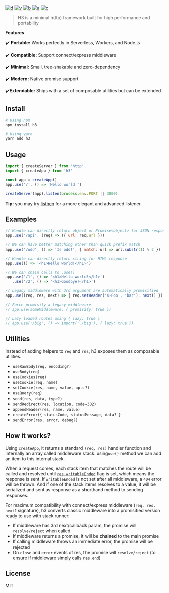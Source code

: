 [![d](https://img.shields.io/npm/dm/h3.svg?style=flat-square)](https://npmjs.com/package/h3)
[![v](https://img.shields.io/npm/v/h3/latest.svg?style=flat-square)](https://npmjs.com/package/h3)
[![b](https://img.shields.io/bundlephobia/min/h3/latest.svg?style=flat-square)](https://bundlephobia.com/result?p=h3)
[![a](https://img.shields.io/github/workflow/status/unjs/h3/ci/main?style=flat-square)](https://github.com/unjs/h3/actions)
[![c](https://img.shields.io/codecov/c/gh/unjs/h3/main?style=flat-square)](https://codecov.io/gh/unjs/h3)

> H3 is a minimal h(ttp) framework built for high performance and portability

<!-- ![h3 - Tiny JavaScript Server](.github/banner.svg) -->

**Features**

✔️ **Portable:** Works perfectly in Serverless, Workers, and Node.js

✔️ **Compatible:** Support connect/express middleware

✔️ **Minimal:** Small, tree-shakable and zero-dependency

✔️ **Modern:** Native promise support

✔️**Extendable:** Ships with a set of composable utilities but can be extended

## Install

```bash
# Using npm
npm install h3

# Using yarn
yarn add h3
```

## Usage

```ts
import { createServer } from 'http'
import { createApp } from 'h3'

const app = createApp()
app.use('/', () => 'Hello world!')

createServer(app).listen(process.env.PORT || 3000)
```

**Tip:** you may try [listhen](https://github.com/unjs/listhen) for a more elegant and advanced listener.

## Examples

```js
// Handle can directly return object or Promise<object> for JSON response
app.use('/api', (req) => ({ url: req.url }))

// We can have better matching other than quick prefix match
app.use('/odd', () => 'Is odd!', { match: url => url.substr(1) % 2 })

// Handle can directly return string for HTML response
app.use(() => '<h1>Hello world!</h1>')

// We can chain calls to .use()
app.use('/1', () => '<h1>Hello world!</h1>')
   .use('/2', () => '<h1>Goodbye!</h1>')

// Legacy middleware with 3rd argument are automatically promisified
app.use((req, res, next) => { req.setHeader('X-Foo', 'bar'); next() })

// Force promisify a legacy middleware
// app.use(someMiddleware, { promisify: true })

// Lazy loaded routes using { lazy: true }
// app.use('/big', () => import('./big'), { lazy: true })
```

## Utilities

Instead of adding helpers to `req` and `res`, h3 exposes them as composable utilities.

- `useRawBody(req, encoding?)`
- `useBody(req)`
- `useCookies(req)`
- `useCookie(req, name)`
- `setCookie(res, name, value, opts?)`
- `useQuery(req)`
- `send(res, data, type?)`
- `sendRedirect(res, location, code=302)`
- `appendHeader(res, name, value)`
- `createError({ statusCode, statusMessage, data? }`
- `sendError(res, error, debug?)`

## How it works?

Using `createApp`, it returns a standard `(req, res)` handler function and internally an array called middleware stack. using`use()` method we can add an item to this internal stack.

When a request comes, each stack item that matches the route will be called and resolved until [`res.writableEnded`](https://nodejs.org/api/http.html#http_response_writableended) flag is set, which means the response is sent. If `writableEnded` is not set after all middleware, a `404` error will be thrown. And if one of the stack items resolves to a value, it will be serialized and sent as response as a shorthand method to sending responses.

For maximum compatibility with connect/express middleware (`req, res, next?` signature), h3 converts classic middleware into a promisified version ready to use with stack runner:

- If middleware has 3rd next/callback param, the promise will `resolve/reject` when called
- If middleware returns a promise, it will be **chained** to the main promise
- If calling middleware throws an immediate error, the promise will be rejected
- On `close` and `error` events of res, the promise will `resolve/reject` (to ensure if middleware simply calls `res.end`)

## License

MIT
